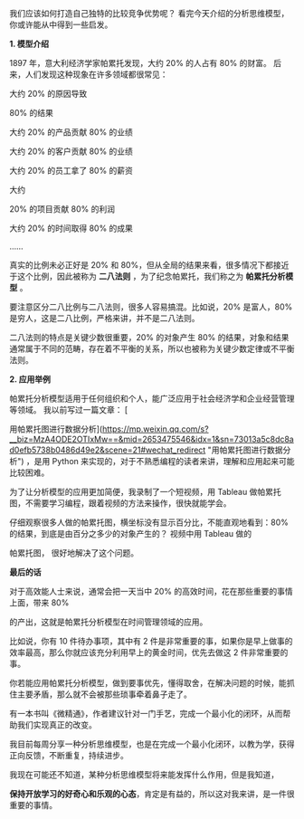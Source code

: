 我们应该如何打造自己独特的比较竞争优势呢？  看完今天介绍的分析思维模型，你或许能从中得到一些启发。  

**1. 模型介绍**

1897 年，意大利经济学家帕累托发现，大约 20% 的人占有 80% 的财富。  后来，人们发现这种现象在许多领域都很常见：  

大约 20% 的原因导致

80% 的结果  

大约 20% 的产品贡献 80% 的业绩  

大约 20% 的客户贡献 80% 的业绩  

大约 20% 的员工拿了 80% 的薪资  

大约

20% 的项目贡献 80% 的利润  

大约 20% 的时间取得 80% 的成果  

……  

真实的比例未必正好是 20% 和 80%，但从全局的结果来看，很多情况下都接近于这个比例，因此被称为 **二八法则** ，为了纪念帕累托，我们称之为 **帕累托分析模型** 。

要注意区分二八比例与二八法则，很多人容易搞混。比如说，20% 是富人，80% 是穷人，这是二八比例，严格来讲，并不是二八法则。

二八法则的特点是关键少数很重要，20% 的对象产生 80% 的结果，对象和结果通常属于不同的范畴，存在着不平衡的关系，所以也被称为关键少数定律或不平衡法则。

**2. 应用举例** 

帕累托分析模型适用于任何组织和个人，能广泛应用于社会经济学和企业经营管理等领域。  我以前写过一篇文章： [

用帕累托图进行数据分析](https://mp.weixin.qq.com/s?__biz=MzA4ODE2OTIxMw==&mid=2653475546&idx=1&sn=73013a5c8dc8ad0efb5738b0486d49e2&scene=21#wechat_redirect "用帕累托图进行数据分析") ，是用 Python 来实现的，对于不熟悉编程的读者来讲，理解和应用起来可能比较困难。

为了让分析模型的应用更加简便，我录制了一个短视频，用 Tableau 做帕累托图，不需要学习编程，跟着视频的方法来操作，很快就能学会。

仔细观察很多人做的帕累托图，横坐标没有显示百分比，不能直观地看到：80% 的结果，到底是由百分之多少的对象产生的？  视频中用 Tableau 做的

帕累托图，  很好地解决了这个问题。  

**最后的话**

 

对于高效能人士来说，通常会把一天当中 20% 的高效时间，花在那些重要的事情上面，带来 80%

的产出，这就是帕累托分析模型在时间管理领域的应用。  

比如说，你有 10 件待办事项，其中有 2 件是非常重要的事，如果你是早上做事的效率最高，那么你就应该充分利用早上的黄金时间，优先去做这 2 件非常重要的事。

你若能应用帕累托分析模型，做到要事优先，懂得取舍，在解决问题的时候，能抓住主要矛盾，那么就不会被那些琐事牵着鼻子走了。

有一本书叫《微精通》，作者建议针对一门手艺，完成一个最小化的闭环，从而帮助我们实现真正的改变。

我目前每周分享一种分析思维模型，也是在完成一个最小化闭环，以教为学，获得正向反馈，不断重复，持续进步。

我现在可能还不知道，某种分析思维模型将来能发挥什么作用，但是我知道，  

**保持开放学习的好奇心和乐观的心态**，肯定是有益的，所以这对我来讲，是一件很重要的事情。
